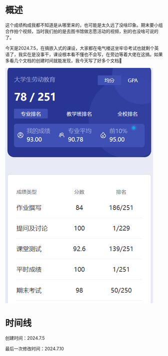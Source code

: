 # 概述

​	这个成绩构成我都不知道是从哪里来的，也可能是太久远了没啥印象。期末要小组合作拍个视频，当时我们拍的是去图书馆做志愿活动的视频，别的也没啥可说的了。

​	今天是2024.7.5，在搞嵌入式的课设，大家都在电气楼这坐牢😡考试也就剩个英语了，我实在是没事干，课设根本看不懂也不会写，在旁边等着大佬在这搞。如果多看几个文档的创建时间就能发现，我今天写了好多个文档🤣

![image-20240705174022969](大学生劳动教育-assets/image-20240705174022969.png)

# 时间线

创建时间：2024.7.5

最后一次修改时间：2024.7.10

